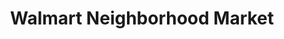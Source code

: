 ---
title: "Walmart Neighborhood Market"
url: /biloxi/walmart-neighborhood-market-popps-ferry-road/
shop: Supermarkt
---